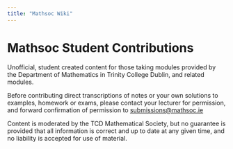 ```yaml
---
title: "Mathsoc Wiki"
---
```

# Mathsoc Student Contributions
Unofficial, student created content for those taking modules provided by the 
Department of Mathematics in Trinity College Dublin, and related modules. 

Before contributing direct transcriptions of notes or your own solutions to examples, 
homework or exams, please contact your lecturer for permission, and forward 
confirmation of permission to submissions@mathsoc.ie

Content is moderated by the TCD Mathematical Society, but no guarantee is provided 
that all information is correct and up to date at any given time, and no liability 
is accepted for use of material.